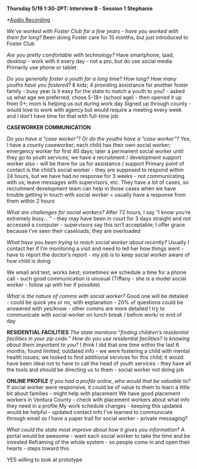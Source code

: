 **Thursday 5/19 1:30-2PT: Interview B - Session 1**
**Stephanie**

*[Audio Recording](stephanie.m4a)

*We’ve worked with Foster Club for a few years - have you worked with them for long?*
Been doing Foster care for 15 months, but just introduced to Foster Club

*Are you pretty comfortable with technology?*
Have smartphone, ipad, desktop - work with it every day - not a pro, but do use social media
Primarily use phone or tablet 

*Do you generally foster a youth for a long time? How long? How many youths have you fostered?* 
8 kids; 4 providing assistance for another foster family - busy year
Is it easy for the state to match a youth to you? - asked us what age we preferred; chose 5-18+ (school age) - then opened it up from 0+; mom is helping us out during work day
Signed up through county - would love to work with agency but would require a meeting every week and I don’t have time for that with full-time job

**CASEWORKER COMMUNICATION**

*Do you have a “case worker”? Or do the youths have a “case worker”?* 
Yes, I have a county caseworker; each child has their own social worker; emergency worker for first 40 days; later a permanent social worker until they go to youth services; we have a recruitment / development support worker also - will be there for us for assistance / support
Primary point of contact is the child’s social worker - they are supposed to respond within 24 hours, but we have had no response for 3 weeks - not communicating with us; leave messages with supervisors, etc. They have a lot of cases, so recruitment development team can help in those cases when we have trouble getting in touch with social worker = usually have a response from them within 2 hours

*What are challenges for social workers?* 
After 72 hours, I say “I know you’re extremely busy… “ - they may have been in court for 3 days straight and not accessed a computer - supervisors say this isn’t acceptable; I offer grace because I’ve seen their caseloads; they are overloaded

*What have you been trying to reach social worker about recently?* 
Usually I contact her if I’m monitoring a visit and need to tell her how things went - have to report the doctor’s report - my job is to keep social worker aware of how child is doing

We email and text, works best; sometimes we schedule a time for a phone call - such good communication is unusual (Tiffany - she is a model social worker - follow up with her if possible)

*What is the nature of comms with social worker?* Good one will be detailed - could be quick yes or no, with explanation - 20% of questions could be answered with yes/know - other comms are more detailed
I try to communicate with social worker on lunch break / before work/ or end of day

**RESIDENTIAL FACILITIES**
*The state mentions “finding children’s residential facilities in your zip code.” How do you use residential facilities? Is knowing about them important to you?*
I think I did that one time within the last 6 months; found limited, outdated info - we were fostering a child with mental health issues; we looked to find additional services for this child; it would have been ideal not to have to call the head of youth services - they have all the tools and should be directing us to them - social worker not doing job

**ONLINE PROFILE**
*If you had a profile online, who would that be valuable to?*
If social worker were responsive, it could be of value to them to learn a little bit about families - might help with placement
We have good placement workers in Ventura County - check with placement workers about what info they need in a profile
My work schedule changes - keeping this updated would be helpful - updated contact info
I've learned to communicate through email so I have a paper trail for social worker - private messaging?

*What could the state most improve about how it gives you information?*
A portal would be awesome - want each social worker to take the time and be invested
Reframing of the whole system - so people come in and open their hearts - steps toward this.

YES willing to look at prototype 
